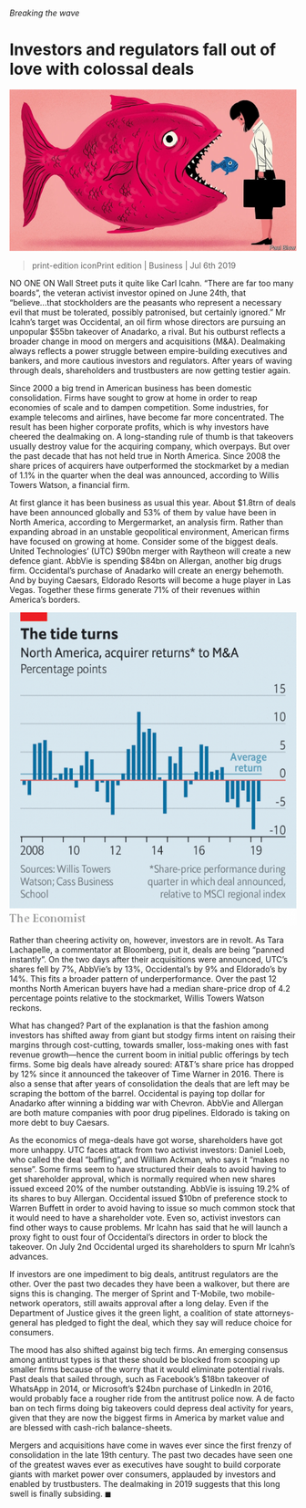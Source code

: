 ###### Breaking the wave

# Investors and regulators fall out of love with colossal deals 

![image](images/20190706_WBD001_0.jpg) 

> print-edition iconPrint edition | Business | Jul 6th 2019 

NO ONE ON Wall Street puts it quite like Carl Icahn. “There are far too many boards”, the veteran activist investor opined on June 24th, that “believe...that stockholders are the peasants who represent a necessary evil that must be tolerated, possibly patronised, but certainly ignored.” Mr Icahn’s target was Occidental, an oil firm whose directors are pursuing an unpopular $55bn takeover of Anadarko, a rival. But his outburst reflects a broader change in mood on mergers and acquisitions (M&A). Dealmaking always reflects a power struggle between empire-building executives and bankers, and more cautious investors and regulators. After years of waving through deals, shareholders and trustbusters are now getting testier again. 

Since 2000 a big trend in American business has been domestic consolidation. Firms have sought to grow at home in order to reap economies of scale and to dampen competition. Some industries, for example telecoms and airlines, have become far more concentrated. The result has been higher corporate profits, which is why investors have cheered the dealmaking on. A long-standing rule of thumb is that takeovers usually destroy value for the acquiring company, which overpays. But over the past decade that has not held true in North America. Since 2008 the share prices of acquirers have outperformed the stockmarket by a median of 1.1% in the quarter when the deal was announced, according to Willis Towers Watson, a financial firm. 

At first glance it has been business as usual this year. About $1.8trn of deals have been announced globally and 53% of them by value have been in North America, according to Mergermarket, an analysis firm. Rather than expanding abroad in an unstable geopolitical environment, American firms have focused on growing at home. Consider some of the biggest deals. United Technologies’ (UTC) $90bn merger with Raytheon will create a new defence giant. AbbVie is spending $84bn on Allergan, another big drugs firm. Occidental’s purchase of Anadarko will create an energy behemoth. And by buying Caesars, Eldorado Resorts will become a huge player in Las Vegas. Together these firms generate 71% of their revenues within America’s borders. 

![image](images/20190706_WBC353.png) 

Rather than cheering activity on, however, investors are in revolt. As Tara Lachapelle, a commentator at Bloomberg, put it, deals are being “panned instantly”. On the two days after their acquisitions were announced, UTC’s shares fell by 7%, AbbVie’s by 13%, Occidental’s by 9% and Eldorado’s by 14%. This fits a broader pattern of underperformance. Over the past 12 months North American buyers have had a median share-price drop of 4.2 percentage points relative to the stockmarket, Willis Towers Watson reckons. 

What has changed? Part of the explanation is that the fashion among investors has shifted away from giant but stodgy firms intent on raising their margins through cost-cutting, towards smaller, loss-making ones with fast revenue growth—hence the current boom in initial public offerings by tech firms. Some big deals have already soured: AT&T’s share price has dropped by 12% since it announced the takeover of Time Warner in 2016. There is also a sense that after years of consolidation the deals that are left may be scraping the bottom of the barrel. Occidental is paying top dollar for Anadarko after winning a bidding war with Chevron. AbbVie and Allergan are both mature companies with poor drug pipelines. Eldorado is taking on more debt to buy Caesars. 

As the economics of mega-deals have got worse, shareholders have got more unhappy. UTC faces attack from two activist investors: Daniel Loeb, who called the deal “baffling”, and William Ackman, who says it “makes no sense”. Some firms seem to have structured their deals to avoid having to get shareholder approval, which is normally required when new shares issued exceed 20% of the number outstanding. AbbVie is issuing 19.2% of its shares to buy Allergan. Occidental issued $10bn of preference stock to Warren Buffett in order to avoid having to issue so much common stock that it would need to have a shareholder vote. Even so, activist investors can find other ways to cause problems. Mr Icahn has said that he will launch a proxy fight to oust four of Occidental’s directors in order to block the takeover. On July 2nd Occidental urged its shareholders to spurn Mr Icahn’s advances. 

If investors are one impediment to big deals, antitrust regulators are the other. Over the past two decades they have been a walkover, but there are signs this is changing. The merger of Sprint and T-Mobile, two mobile-network operators, still awaits approval after a long delay. Even if the Department of Justice gives it the green light, a coalition of state attorneys-general has pledged to fight the deal, which they say will reduce choice for consumers. 

The mood has also shifted against big tech firms. An emerging consensus among antitrust types is that these should be blocked from scooping up smaller firms because of the worry that it would eliminate potential rivals. Past deals that sailed through, such as Facebook’s $18bn takeover of WhatsApp in 2014, or Microsoft’s $24bn purchase of LinkedIn in 2016, would probably face a rougher ride from the antitrust police now. A de facto ban on tech firms doing big takeovers could depress deal activity for years, given that they are now the biggest firms in America by market value and are blessed with cash-rich balance-sheets. 

Mergers and acquisitions have come in waves ever since the first frenzy of consolidation in the late 19th century. The past two decades have seen one of the greatest waves ever as executives have sought to build corporate giants with market power over consumers, applauded by investors and enabled by trustbusters. The dealmaking in 2019 suggests that this long swell is finally subsiding. ◼ 


